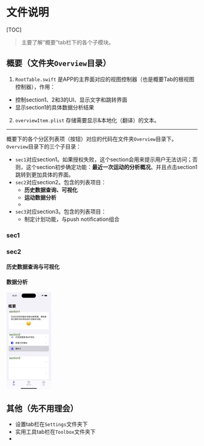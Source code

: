 # 文件说明

[TOC]



> 主要了解“概要”tab栏下的各个子模块。

## 概要（文件夹`Overview`目录）

1. `RootTable.swift` 是APP的主界面对应的视图控制器（也是概要Tab的根视图控制器），作用：

* 控制section1、2和3的UI、显示文字和跳转界面
* 显示section1的具体数据分析结果

2. `overviewItem.plist` 存储需要显示&本地化（翻译）的文本。

---

概要下的各个分区列表项（按钮）对应的代码在文件夹`Overview`目录下。`Overview`目录下的三个子目录：

* `sec1`对应section1。如果授权失败，这个section会用来提示用户无法访问；否则，这个section初步确定功能：**最近一次运动的分析概况**。并且点击section1跳转到更加具体的界面。
* `sec2`对应section2。包含的列表项目：
  * **历史数据查询、可视化**
  * **运动数据分析**
  * 
* `sec3`对应section3。包含的列表项目：
  * 制定计划功能，与push notification组合



### sec1



### sec2

#### 历史数据查询与可视化



#### 数据分析



<img src="img/overview.jpeg" style="zoom: 25%;" >



## 其他（先不用理会）

* 设置tab栏在`Settings`文件夹下
* 实用工具tab栏在`Toolbox`文件夹下
* 
